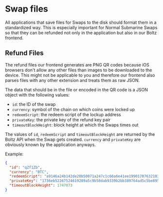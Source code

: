 # Swap files

All applications that save files for Swaps to the disk should format them in a standardized way. This is especially important for Normal Submarine Swaps so that they can be refunded not only in the application but also in our Boltz frontend.

## Refund Files

The refund files our frontend generates are PNG QR codes because iOS browsers don't allow any other files than images to be downloaded to the device. This might not be applicable to you and therefore our frontend also parses files with any other extension and treats them as raw JSON.

The data that should be in the file or encoded in the QR code is a JSON object with the following values:
 
 - `id`: the ID of the swap
 - `currency`: symbol of the chain on which coins were locked up
 - `redeemScript`: the redeem script of the lockup address
 - `privateKey`: the private key of the refund key pair
 - `timeoutBlockHeight`: block height at which the Swaps times out
 
The values of `id`, `redeemScript` and `timeoutBlockHeight` are returned by the Boltz API when the Swap gets created. `currency` and `privateKey` are obviously known by the application anyways.
 
Example:

```json
{
  "id": "qZf1Zb",
  "currency": "BTC",
  "redeemScript": "a9146a24b142de20b50871a247c1c66a6e41ee199017876321038ce1d1be5a22b396ccafc109c86717bc081301fe58d1958546d5aba647047af3670381a81ab1752102d23a7d39395f40a71a490cf79e0f2df5da2fb006fdab660bc0c78ef0c9ba457668ac",
  "privateKey": "1736eb52267524619289a5c9b58dab9339b2bb389764ad5c5be8955d9aadeeab",
  "timeoutBlockHeight": 1747073
}
```

